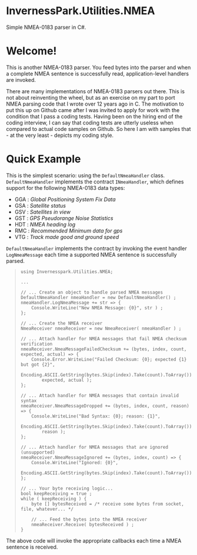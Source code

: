 # InvernessPark.Utilities.NMEA
Simple NMEA-0183 parser in C#.

# Welcome!

This is another NMEA-0183 parser.  You feed bytes into the parser and when a complete NMEA sentence is successfully read, application-level handlers are invoked.

There are many implementations of NMEA-0183 parsers out there.  This is not about reinventing the wheel, but as an exercise on my part to port NMEA parsing code that I wrote over 12 years ago in C.  The motivation to put this up on Github came after I was invited to apply for work with the condition that I pass a coding tests.  Having been on the hiring end of the coding interview, I can say that coding tests are utterly useless when compared to actual code samples on Github.  So here I am with samples that - at the very least - depicts my coding style.

# Quick Example

This is the simplest scenario: using the `DefaultNmeaHandler` class.  `DefaultNmeaHandler` implements the contract `INmeaHandler`, which defines support for the following NMEA-0183 data types:
* GGA : _Global Positioning System Fix Data_
* GSA : _Satellite status_
* GSV : _Satellites in view_
* GST : _GPS Pseudorange Noise Statistics_
* HDT : _NMEA heading log_
* RMC : _Recommended Minimum data for gps_
* VTG : _Track made good and ground speed_

`DefaultNmeaHandler` implements the contract by invoking the event handler `LogNmeaMessage` each time a supported NMEA sentence is successfully parsed.
    
>     using Invernesspark.Utilities.NMEA;
>     
>     ...
>     
>     // ... Create an object to handle parsed NMEA messages
>     DefaultNmeaHandler nmeaHandler = new DefaultNmeaHandler() ;
>     nmeaHandler.LogNmeaMessage += str => {
>         Console.WriteLine("New NMEA Message: {0}", str ) ;
>     };
>     
>     // ... Create the NMEA receiver
>     NmeaReceiver nmeaReceiver = new NmeaReceiver( nmeaHandler ) ;
>     
>     // ... Attach handler for NMEA messages that fail NMEA checksum verification
>     nmeaReceiver.NmeaMessageFailedChecksum += (bytes, index, count, expected, actual) => {
>         Console.Error.WriteLine("Failed Checksum: {0}; expected {1} but got {2}",
>             Encoding.ASCII.GetString(bytes.Skip(index).Take(count).ToArray()),
>             expected, actual );
>     };
>    
>     // ... Attach handler for NMEA messages that contain invalid syntax
>     nmeaReceiver.NmeaMessageDropped += (bytes, index, count, reason) => {
>         Console.WriteLine("Bad Syntax: {0}; reason: {1}",
>             Encoding.ASCII.GetString(bytes.Skip(index).Take(count).ToArray()),
>             reason );
>     };
>    
>     // ... Attach handler for NMEA messages that are ignored (unsupported)
>     nmeaReceiver.NmeaMessageIgnored += (bytes, index, count) => {
>         Console.WriteLine("Ignored: {0}", 
>             Encoding.ASCII.GetString(bytes.Skip(index).Take(count).ToArray()));
>     };
>    
>     // ... Your byte receiving logic...
>     bool keepReceiving = true ;
>     while ( keepReceiving ) {
>         byte [] bytesReceived = /* receive some bytes from socket, file, whatever... */ 
>    
>         // ... Feed the bytes into the NMEA receiver
>         nmeaReceiver.Receive( bytesReceived ) ;
>     }

The above code will invoke the appropriate callbacks each time a NMEA sentence is received.
